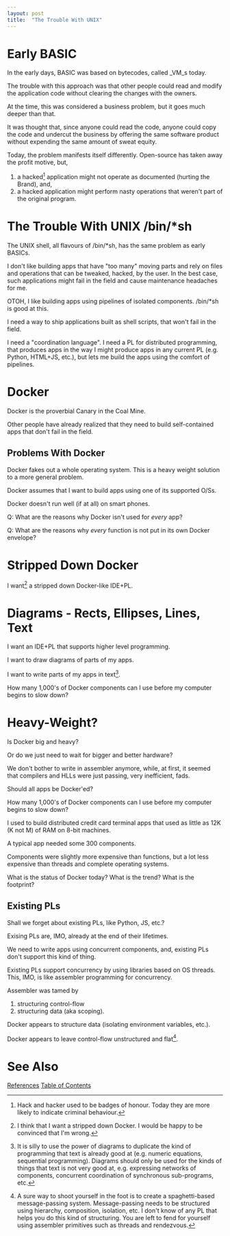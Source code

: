 ```yaml
---
layout: post
title:  "The Trouble With UNIX"
---
```


# Early BASIC

In the early days, BASIC was based on bytecodes, called _VM_s today.

The trouble with this approach was that other people could read and modify the application code without clearing the changes with the owners.

At the time, this was considered a business problem, but it goes much deeper than that.

It was thought that, since anyone could read the code, anyone could copy the code and undercut the business by offering the same software product without expending the same amount of sweat equity.

Today, the problem manifests itself differently.  Open-source has taken away the profit motive, but,
1. a hacked[^hack] application might not operate as documented (hurting the Brand), and,
2. a hacked application might perform nasty operations that weren't part of the original program.

[^hack]: Hack and hacker used to be badges of honour.  Today they are more likely to indicate criminal behaviour.

# The Trouble With UNIX /bin/*sh

The UNIX shell, all flavours of /bin/*sh, has the same problem as early BASICs.

I don't like building apps that have "too many" moving parts and rely on files and operations that can be tweaked, hacked, by the user.  In the best case, such applications might fail in the field and cause maintenance headaches for me.

OTOH, I like building apps using pipelines of isolated components.  /bin/*sh is good at this.

I need a way to ship applications built as shell scripts, that won't fail in the field.

I need a "coordination language".  I need a PL for distributed programming, that produces apps in the way I might produce apps in any current PL (e.g. Python, HTML+JS, etc.), but lets me build the apps using the comfort of pipelines.

# Docker

Docker is the proverbial Canary in the Coal Mine.

Other people have already realized that they need to build self-contained apps that don't fail in the field.

## Problems With Docker

Docker fakes out a whole operating system.  This is a heavy weight solution to a more general problem.

Docker assumes that I want to build apps using one of its supported O/Ss.

Docker doesn't run well (if at all) on smart phones.

Q: What are the reasons why Docker isn't used for _every_ app?

Q: What are the reasons why _every_ function is not put in its own Docker envelope?

# Stripped Down Docker

I want[^think] a stripped down Docker-like IDE+PL.

[^think]:I think that I want a stripped down Docker.  I would be happy to be convinced that I'm wrong.

# Diagrams - Rects, Ellipses, Lines, Text

I want an IDE+PL that supports higher level programming.  

I want to draw diagrams of parts of my apps.

I want to write parts of my apps in text[^text].

How many 1,000's of Docker components can I use before my computer begins to slow down?

[^text]: It is silly to use the power of diagrams to duplicate the kind of programming that text is already good at (e.g. numeric equations, sequential programming).  Diagrams should only be used for the kinds of things that text is not very good at, e.g. expressing networks of components, concurrent coordination of synchronous sub-programs, etc.

# Heavy-Weight?

Is Docker big and heavy?  

Or do we just need to wait for bigger and better hardware?

We don't bother to write in assembler anymore, while, at first, it seemed that compilers and HLLs were just passing, very inefficient, fads.

Should all apps be Docker'ed?  

How many 1,000's of Docker components can I use before my computer begins to slow down?

I used to build distributed credit card terminal apps that used as little as 12K (K not M) of RAM on 8-bit machines.

A typical app needed some 300 components.

Components were slightly more expensive than functions, but a lot less expensive than threads and complete operating systems.

What is the status of Docker today?  What is the trend?  What is the footprint?

## Existing PLs

Shall we forget about existing PLs, like Python, JS, etc.?

Exising PLs are, IMO, already at the end of their lifetimes.

We need to write apps using concurrent components, and, existing PLs don't support this kind of thing.

Existing PLs support concurrency by using libraries based on OS threads.  This, IMO, is like assembler programming for concurrency.  

Assembler was tamed by 
1. structuring control-flow
2. structuring data (aka scoping).

Docker appears to structure data (isolating environment variables, etc.).

Docker appears to leave control-flow unstructured and flat[^mp].

[^mp]: A sure way to shoot yourself in the foot is to create a spaghetti-based message-passing system.  Message-passing needs to be structured using hierarchy, composition, isolation, etc.  I don't know of any PL that helps you do this kind of structuring. You are left to fend for yourself using assembler primitives such as threads and rendezvous.

# See Also

[References](https://guitarvydas.github.io/2021/01/14/References.html)
[Table of Contents](https://guitarvydas.github.io/2021/05/14/Table-Of-Contents.html)

<script src="https://utteranc.es/client.js" 
        repo="guitarvydas/guitarvydas.github.io" 
        issue-term="pathname" 
        theme="github-light" 
        crossorigin="anonymous" 
        async> 
</script> 
